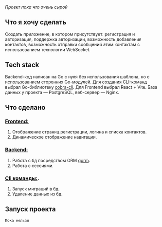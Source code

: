 <p><em>Проект пока что очень сырой</em></p>
<h2>Что я хочу сделать</h2>
<p>Создать приложение, в котором присутствует: регистрация и авторизация, поддержка авторизации, возможность добавления контактов, возможность отправки сообщений этим контактам с использованием технологии WebSocket.</p>
<h2>Tech stack</h2>
<p>Backend-код написан на Go с нуля без использования шаблона, но с использованием сторонних Go-модулей. Для создания CLI-команд выбрал Go-библиотеку <a href="https://github.com/spf13/cobra">cobra-cli</a>. Для Frontend выбрал React + Vite. База данных у проекта — PostgreSQL, веб-сервер — Nginx.</p>
<h2>Что сделано</h2>
<h3><a href="https://github.com/Alekssmv/GoChat/tree/main/src/Frontend">Frontend:</a></h3>
<ol>
  <li>Отображение страниц регистрации, логина и списка контактов.</li>
  <li>Динамическое отображение навигации.</li>
</ol>
<h3><a href="https://github.com/Alekssmv/GoChat/tree/main/src/Backend">Backend:</a></h3>
<ol>
  <li>Работа с бд посредством ORM <a href="https://github.com/go-gorm/gorm">gorm</a>.</li>
  <li>Работа с сессиями.</li>
</ol>
<h3><a href="https://github.com/Alekssmv/GoChat/tree/main/src/Cli">Cli команды:</a>.</h3>
<ol>
  <li>Запуск миграций в бд.</li>
  <li>Удаление данных из бд.</li>
</ol>
<h2>Запуск проекта</h2>
<code>Пока нельзя</code>
